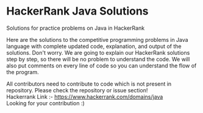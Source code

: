 # HackerRank Java Solutions
Solutions for practice problems on Java in HackerRank

Here are the solutions to the competitive programming problems in Java language with complete updated code, explanation, and output of the solutions.
Don't worry. We are going to explain our HackerRank solutions step by step, so there will be no problem to understand the code. We will also put comments on every line of code so you can understand the flow of the program.

All contributors need to contribute to code which is not present in repository. Please check the repository or issue section!<br>
Hackerrank Link :- https://www.hackerrank.com/domains/java <br>
Looking for your contribution :)
